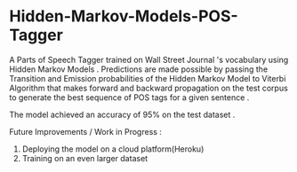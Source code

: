 # Hidden-Markov-Models-POS-Tagger
A Parts of Speech Tagger trained on Wall Street Journal 's vocabulary using Hidden Markov Models . Predictions are made possible by passing the Transition and Emission probabilities of the Hidden Markov Model to Viterbi Algorithm that makes forward and backward propagation on the test corpus to generate the best sequence of POS tags for a given sentence . 

The model achieved an accuracy of 95% on the test dataset .


Future Improvements / Work in Progress : 

1. Deploying the model on a cloud platform(Heroku)
2. Training on an even larger dataset 
